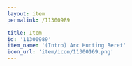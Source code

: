 ```yaml
---
layout: item
permalink: /11300989

title: Item
id: '11300989'
item_name: '(Intro) Arc Hunting Beret'
icon_url: 'item/icon/11300169.png'
---
```

